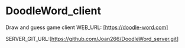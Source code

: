# DoodleWord_client
Draw and guess game client
 WEB_URL: [https://doodle-word.com]

 SERVER_GIT_URL:[https://github.com/Joan266/DoodleWord_server.git]
